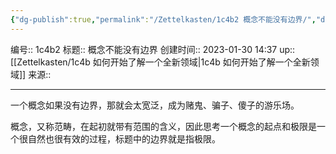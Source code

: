 ```yaml
---
{"dg-publish":true,"permalink":"/Zettelkasten/1c4b2 概念不能没有边界/","dgPassFrontmatter":true}
---
```


编号:: 1c4b2
标题:: 概念不能没有边界
创建时间:: 2023-01-30 14:37
up:: [[Zettelkasten/1c4b 如何开始了解一个全新领域\|1c4b 如何开始了解一个全新领域]]
来源:: 

---
一个概念如果没有边界，那就会太宽泛，成为赌鬼、骗子、傻子的游乐场。

概念，又称范畴，在起初就带有范围的含义，因此思考一个概念的起点和极限是一个很自然也很有效的过程，标题中的边界就是指极限。